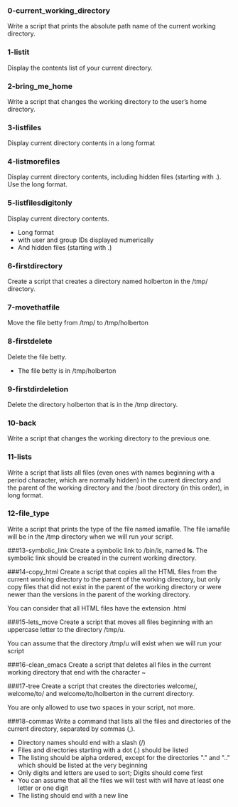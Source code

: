 ### 0-current\_working_directory
Write a script that prints the absolute path name of the current working directory.

### 1-listit
Display the contents list of your current directory.

### 2-bring\_me_home
Write a script that changes the working directory to the user’s home directory.

### 3-listfiles
Display current directory contents in a long format

### 4-listmorefiles
Display current directory contents, including hidden files (starting with .). Use the long format.

### 5-listfilesdigitonly
Display current directory contents.

* Long format
* with user and group IDs displayed numerically
* And hidden files (starting with .)

### 6-firstdirectory
Create a script that creates a directory named holberton in the /tmp/ directory.

### 7-movethatfile
Move the file betty from /tmp/ to /tmp/holberton

### 8-firstdelete
Delete the file betty.

* The file betty is in /tmp/holberton

### 9-firstdirdeletion
Delete the directory holberton that is in the /tmp directory.

### 10-back
Write a script that changes the working directory to the previous one.

### 11-lists
Write a script that lists all files (even ones with names beginning with a period character, which are normally hidden) in the current directory and the parent of the working directory and the /boot directory (in this order), in long format.

### 12-file_type
Write a script that prints the type of the file named iamafile. The file iamafile will be in the /tmp directory when we will run your script.

###13-symbolic_link
Create a symbolic link to /bin/ls, named __ls__. The symbolic link should be created in the current working directory.

###14-copy_html
Create a script that copies all the HTML files from the current working directory to the parent of the working directory, but only copy files that did not exist in the parent of the working directory or were newer than the versions in the parent of the working directory.

You can consider that all HTML files have the extension .html

###15-lets_move
Create a script that moves all files beginning with an uppercase letter to the directory /tmp/u.

You can assume that the directory /tmp/u will exist when we will run your script

###16-clean_emacs
Create a script that deletes all files in the current working directory that end with the character ~

###17-tree
Create a script that creates the directories welcome/, welcome/to/ and welcome/to/holberton in the current directory.

You are only allowed to use two spaces in your script, not more.

###18-commas
Write a command that lists all the files and directories of the current directory, separated by commas (,).

* Directory names should end with a slash (/)
* Files and directories starting with a dot (.) should be listed
* The listing should be alpha ordered, except for the directories "." and ".." which should be listed at the very beginning
* Only digits and letters are used to sort; Digits should come first
* You can assume that all the files we will test with will have at least one letter or one digit
* The listing should end with a new line


